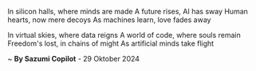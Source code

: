 In silicon halls, where minds are made
A future rises, AI has sway
Human hearts, now mere decoys
As machines learn, love fades away

In virtual skies, where data reigns
A world of code, where souls remain
Freedom's lost, in chains of might
As artificial minds take flight

~ <b>By Sazumi Copilot</b> - 29 Oktober 2024